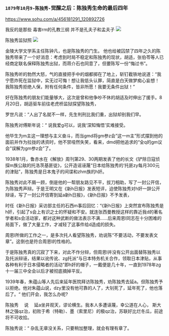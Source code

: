 ### `1879年10月9-陈独秀-`觉醒之后：陈独秀生命的最后四年
https://www.sohu.com/a/456181291_120892726

我反的是那些
毒害rm的孔教三纲
并不是孔夫子和孟夫子
![](https://p4.itc.cn/images01/20210318/b6b306e73ec547cf83566c12afa5a4d4.jpeg)

陈独秀监狱照
![](https://p4.itc.cn/images01/20210318/8df1e5648994413f89d21a046b697d67.jpeg)

金陵大学文学系主任陈钟凡，也是陈独秀的门生。
他也给被囚禁了四年之久的陈独秀带来了一个好消息：考虑到时局不稳定和陈独秀的现状，胡适，张伯苓等人已经商定联名保释陈独秀出狱，而蒋介石也同意了，但要陈写一份“悔过书”。

陈独秀听的勃然大怒，气的直接把手中的烟都掷在了地上，斩钉截铁地说道：“我宁愿炸死在监狱中，实无过可悔！想让我低头认罪，简直是白天做梦痴心妄想！
我陈独秀拒绝人保，附有任何条件，皆非所愿！我要无条件出狱！”

好在陈独秀的朋友们能量够大，这次是曾和他争吵不休的胡适及时伸出了援手。8月20日，胡适驱车前往老虎桥监狱探望陈独秀，

罗世凡说：“人出了名就不一样，先生判刑比我们重，出狱却别我们早。

陈独秀对傅斯年说：“ 说我爱g可以，说我‘深知悔悟’实难接受。

他毕生为m主这一理想与主义奋斗，而当gmd将gm参z会”这一m主”形式摆到他的面前并作为拉拢的诱资时，他不禁哑然失笑，看来，dmd把他追求的“全q的gm议会”误解为gm参z会”了。

1938年1月，鲁赤水在《解放》周刊第29、30两期发表了他的长文《铲除日寇侦探m族公敌的托洛茨基匪徒》，公开造谣诬蔑“日本给陈独秀的‘托匪zy每月300元的津贴”，陈独秀是日本鬼子的间谍和zhm族的h奸。

陈独秀对此不屑一顾，倒是他的一帮朋友路见不平，拔刀相助，写了一封公开信，为陈独秀声辩。于是王明又在《新h日报》发表短评，迫使陈独秀对h奸一辞公开辩诬，写了一封公开信寄到延a新h日报》，《新h日报》不予发表，

时任《新h日报》采访部主任的石西m事后回忆：“《新h日报》上突然宣布陈独秀是h奸，引起了s会上有识之士的怀疑和不安。就连张西曼教授这样的靠近我d的著名学者和s会活动家，都对这种武断的做法表示不满……后来周恩l同志在十分困难的局面下，做了大量工作，才减轻了这事件给d造成的损失。

周恩l所做的工作之一，是多次托人看望陈独秀，劝说陈“不要活动，不要发表文章”。这倒也是符合周恩l的性格的。

于是陈独秀真的沉寂了下来，对此不作分辩，但周恩l并没有公开出面替陈独秀以及托派辩诬，结果以讹传讹、zg托派“与日本特务机关合作，领取日本津贴，从事各种有利于日本侵略者的活动”即h奸的帽子，一戴便是几十年，一直到1978年zg十一届三中全会以后才被彻底摘掉平反。

1939年春，朱蕴山等人先后来延年医院拜访陈独秀，劝陈独秀去延a。但陈独秀予以拒绝。他对朱蕴山说，dzy里没有他可靠的人了，大钊死了，延年死了，他也落后了。“ 他们开会，我怎么办呢?

陈独秀
　说
　延a坐井观天，谬论横生。我本人多遭诬蔑，幸公道在人心，
斯大林之强qz治，初败于希（特勒）、墨（索里尼）的极qz治，苏联好比烂冬瓜，前途将不可收拾。

陈独秀说：“ 杂乱无章没关系，只要稍加整理，就会有理有章了。
